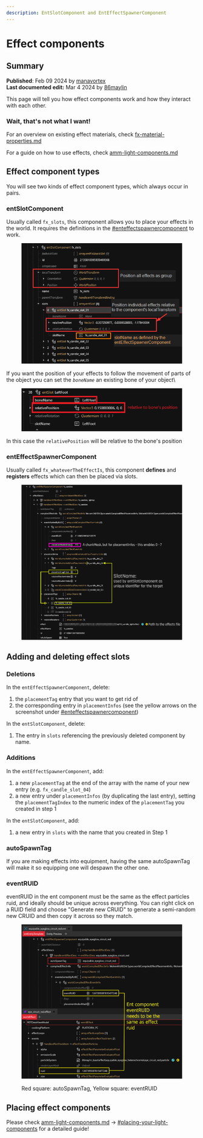 ```yaml
---
description: EntSlotComponent and EntEffectSpawnerComponent
---
```


# Effect components

## Summary

**Published**: Feb 09 2024 by [manavortex](https://app.gitbook.com/u/NfZBoxGegfUqB33J9HXuCs6PVaC3 "mention")\
**Last documented edit:** Mar 4 2024 by [86maylin](https://app.gitbook.com/u/LhwshjuFJ4QwCwG11Ze4zIVyGqM2 "mention")

This page will tell you how effect components work and how they interact with each other.

### Wait, that's not what I want!

For an overview on existing effect materials, check [fx-material-properties.md](../../../materials/configuring-materials/fx-material-properties.md "mention")

For a guide on how to use effects, check [amm-light-components.md](../../../../modding-guides/everything-else/custom-props/amm-light-components.md "mention")

## Effect component types

You will see two kinds of effect component types, which always occur in pairs.

### entSlotComponent

Usually called `fx_slots`, this component allows you to place your effects in the world. It requires the definitions in the [#enteffectspawnercomponent](effect-components.md#enteffectspawnercomponent "mention") to work.

<figure><img src="../../../../.gitbook/assets/entSlotComponent.png" alt=""><figcaption></figcaption></figure>

If you want the position of your effects to follow the movement of parts of the object you can set the _`boneName`_ an existing bone of your object\


<figure><img src="../../../../.gitbook/assets/image (205).png" alt=""><figcaption></figcaption></figure>

In this case the `relativePosition` will be relative to the bone's position

### entEffectSpawnerComponent

Usually called `fx_whateverTheEffectIs`, this component **defines** and **registers** effects which can then be placed via slots.&#x20;

<figure><img src="../../../../.gitbook/assets/entEffectSpawnerComponent.png" alt=""><figcaption></figcaption></figure>

## Adding and deleting effect slots

### Deletions

In the `entEffectSpawnerComponent`, delete:&#x20;

1. the `placementTag` entry that you want to get rid of
2. the corresponding entry in `placementInfos` (see the yellow arrows on the screenshot under [#enteffectspawnercomponent](effect-components.md#enteffectspawnercomponent "mention"))

In the `entSlotComponent`, delete:

1. The entry in `slots` referencing the previously deleted component by name.

### Additions

In the `entEffectSpawnerComponent`, add:&#x20;

1. a new `placementTag` at the end of the array with the name of your new entry (e.g. `fx_candle_slot_04`)
2. a new entry under `placementInfos` (by duplicating the last entry), setting the `placementTagIndex` to the numeric index of the `placementTag` you created in step 1

In the `entSlotComponent`, add:

1. a new entry in `slots` with the name that you created in Step 1

### **autoSpawnTag**

If you are making effects into equipment, having the same autoSpawnTag will make it so equipping one will despawn the other one.&#x20;

### eventRUID

eventRUID in the ent component must be the same as the effect particles ruid, and ideally should be unique across everything. You can right click on a RUID field and choose "Generate new CRUID" to generate a semi-random new CRUID and then copy it across so they match.&#x20;

<figure><img src="../../../../.gitbook/assets/image (376).png" alt=""><figcaption><p>Red square: autoSpawnTag, Yellow square: eventRUID</p></figcaption></figure>

## Placing effect components

Please check [amm-light-components.md](../../../../modding-guides/everything-else/custom-props/amm-light-components.md "mention") -> [#placing-your-light-components](../../../../modding-guides/everything-else/custom-props/amm-light-components.md#placing-your-light-components "mention") for a detailed guide!

